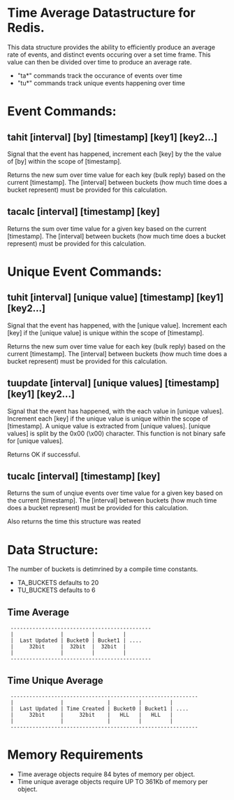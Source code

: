 Time Average Datastructure for Redis.
=====================================

This data structure provides the ability to efficiently produce an average rate of events, and distinct events occuring
over a set time frame. This value can then be divided over time to produce an average rate.

- "ta*" commands track the occurance of events over time
- "tu*" commands track unique events happening over time

# Event Commands:
## tahit [interval] [by] [timestamp] [key1] [key2...]
Signal that the event has happened, increment each [key] by the the value of [by] within the scope of [timestamp].

Returns the new sum over time value for each key (bulk reply) based on the current [timestamp]. The [interval] 
between buckets (how much time does a bucket represent) must be provided for this calculation.

## tacalc [interval] [timestamp] [key]
Returns the sum over time value for a given key  based on the current [timestamp]. The [interval] between buckets
(how much time does a bucket represent) must be provided for this calculation.

# Unique Event Commands:
## tuhit [interval] [unique value] [timestamp] [key1] [key2...]
Signal that the event has happened, with the [unique value]. Increment each [key] if the [unique value] is unique within
the scope of [timestamp].

Returns the new sum over time value for each key (bulk reply) based on the current [timestamp]. The [interval]
between buckets (how much time does a bucket represent) must be provided for this calculation.

## tuupdate [interval] [unique values] [timestamp] [key1] [key2...]
Signal that the event has happened, with the each value in [unique values]. Increment each [key] if the unique value is 
unique within the scope of [timestamp]. A unique value is extracted from [unique values]. [unique values] is split by the
0x00 (\x00) character. This function is not binary safe for [unique values].

Returns OK if successful.

## tucalc [interval] [timestamp] [key]
Returns the sum of unqiue events over time value for a given key  based on the current [timestamp]. The [interval] 
between buckets (how much time does a bucket represent) must be provided for this calculation.

Also returns the time this structure was reated

# Data Structure:

The number of buckets is detimrined by a compile time constants.

- TA_BUCKETS defaults to 20
- TU_BUCKETS defaults to 6

## Time Average
	 ---------------------------------------------
	 |               |         |         |
	 |  Last Updated | Bucket0 | Bucket1 | ....
	 |     32bit     |  32bit  |  32bit  |
	 |               |         |         |
	 ---------------------------------------------

## Time Unique Average
	 ------------------------------------------------------------
	 |               |              |         |         |
	 |  Last Updated | Time Created | Bucket0 | Bucket1 | ....
	 |     32bit     |     32bit    |   HLL   |   HLL   |
	 |               |              |         |         |
	 ------------------------------------------------------------


 # Memory Requirements
 - Time average objects require 84 bytes of memory per object.
 - Time unique average objects require UP TO 361Kb of memory per object.